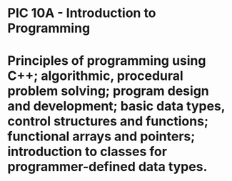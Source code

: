 # PIC 10A - Introduction to Programming
# Principles of programming using C++; algorithmic, procedural problem solving; program design and development; basic data types, control structures and functions; functional arrays and pointers; introduction to classes for programmer-defined data types.
